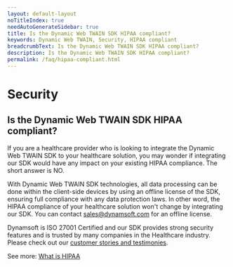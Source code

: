 ```yaml
---
layout: default-layout
noTitleIndex: true
needAutoGenerateSidebar: true
title: Is the Dynamic Web TWAIN SDK HIPAA compliant?
keywords: Dynamic Web TWAIN, Security, HIPAA compliant
breadcrumbText: Is the Dynamic Web TWAIN SDK HIPAA compliant?
description: Is the Dynamic Web TWAIN SDK HIPAA compliant?
permalink: /faq/hipaa-compliant.html
---
```


# Security

## Is the Dynamic Web TWAIN SDK HIPAA compliant?

If you are a healthcare provider who is looking to integrate the Dynamic Web TWAIN SDK to your healthcare solution, you may wonder if integrating our SDK would have any impact on your existing HIPAA compliance. The short answer is NO.

With Dynamic Web TWAIN SDK technologies, all data processing can be done within the client-side devices by using an offline license of the SDK, ensuring full compliance with any data protection laws. In other word, the HIPAA compliance of your healthcare solution won't change by integrating our SDK. You can contact <a href="mailto:sales@dynamsoft.com" target="_blank">sales@dynamsoft.com</a> for an offline license.

Dynamsoft is ISO 27001 Certified and our SDK provides strong security features and is trusted by many companies in the Healthcare industry. Please check out our <a href="https://www.dynamsoft.com/company/customers/?type=&product=Dynamic%20Web%20TWAIN&industry=Healthcare" target="_blank">customer stories and testimonies</a>.

See more: <a href="https://en.wikipedia.org/wiki/Health_Insurance_Portability_and_Accountability_Act" target="_blank">What is HIPAA</a>
